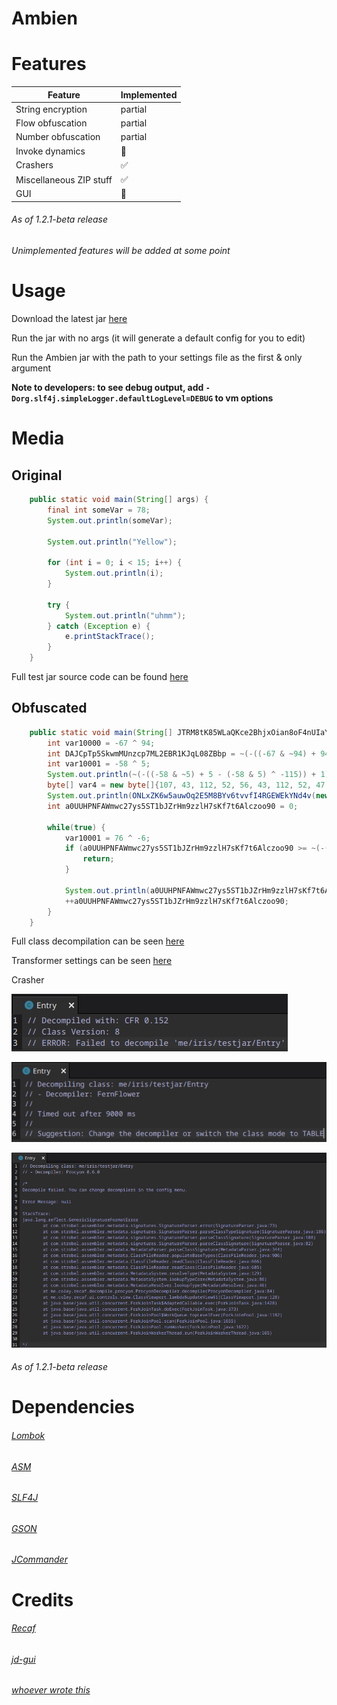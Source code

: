 # Ambien

# Features
|   Feature   | Implemented |
| ----------- | ----------- |
| String encryption       | partial |
| Flow obfuscation        | partial |
| Number obfuscation      | partial |
| Invoke dynamics         | 🚫 |
| Crashers                | ✅ |
| Miscellaneous ZIP stuff | ✅ |
| GUI                     | 🚫 |
###### As of 1.2.1-beta release
###### Unimplemented features will be added at some point

# Usage
Download the latest jar [here](https://github.com/iiiiiiiris/Ambien/releases/latest)

Run the jar with no args (it will generate a default config for you to edit)

Run the Ambien jar with the path to your settings file as the first & only argument

**Note to developers: to see debug output, add `-Dorg.slf4j.simpleLogger.defaultLogLevel=DEBUG` to vm options**

# Media

## Original

``` java
    public static void main(String[] args) {
        final int someVar = 78;
        System.out.println(someVar);

        System.out.println("Yellow");

        for (int i = 0; i < 15; i++) {
            System.out.println(i);
        }

        try {
            System.out.println("uhmm");
        } catch (Exception e) {
            e.printStackTrace();
        }
    }
```


Full test jar source code can be found [here](./src/test/java/me/iris/testjar)

## Obfuscated

```java
    public static void main(String[] JTRM8tK85WLaQKce2BhjxOian8oF4nUIaYHdYdVVaBKsJ) {
        int var10000 = -67 ^ 94;
        int DAJCpTp5SkwmMUnzcp7ML2EBR1KJqL08ZBbp = ~(-((-67 & ~94) + 94 - (-67 & 94) ^ -83)) + 1;
        int var10001 = -58 ^ 5;
        System.out.println(~(-((-58 & ~5) + 5 - (-58 & 5) ^ -115)) + 1);
        byte[] var4 = new byte[]{107, 43, 112, 52, 56, 43, 112, 52, 47, 43, 112, 52, 47, 43, 112, 52, 50, 43, 112, 52, 75, 43, 112, 52};
        System.out.println(ONLxZK6w5auwOq2E5M8BYv6tvvfI4RGEWEkYNd4v(new String(A9WMJkzuXNvyaJqOloqmHA23wDwWgYf2wba24r24aGzFIbN4(var4)), 4WroerTItw1TdLAaZyEQi2weKq, 3518));
        int a0UUHPNFAWmwc27ys5ST1bJZrHm9zzlH7sKf7t6Alczoo90 = 0;
 
        while(true) {
            var10001 = 76 ^ -6;
            if (a0UUHPNFAWmwc27ys5ST1bJZrHm9zzlH7sKf7t6Alczoo90 >= ~(-((76 & ~-6) + -6 - (76 & -6) ^ -71)) + 1) {
                return;
            }
 
            System.out.println(a0UUHPNFAWmwc27ys5ST1bJZrHm9zzlH7sKf7t6Alczoo90);
            ++a0UUHPNFAWmwc27ys5ST1bJZrHm9zzlH7sKf7t6Alczoo90;
        }
    }
```

Full class decompilation can be seen [here](https://vip.ci/?947fc08f7460787b#EShMNTBW1CXanQopLTqXSFavASZDyE4dkn5KdnfPPoam)

Transformer settings can be seen [here](https://vip.ci/?ffe80453b066b624#7Ap2R4ijWKupHNiNHqAhScaRSt11Zx5xKsPHWeEGXCwM)

Crasher

![cfr](./web/media/crasher-cfr.png)

![fernflower](./web/media/crasher-fernflower.png)

![procyon](./web/media/crasher-procyon.png)

###### As of 1.2.1-beta release

# Dependencies
###### [Lombok](https://projectlombok.org/)

###### [ASM](https://asm.ow2.io/)

###### [SLF4J](https://www.slf4j.org/)

###### [GSON](https://github.com/google/gson)

###### [JCommander](https://github.com/cbeust/jcommander)

# Credits
###### [Recaf](https://github.com/Col-E/Recaf)

###### [jd-gui](https://github.com/java-decompiler/jd-gui)

###### [whoever wrote this](https://en.wikipedia.org/wiki/List_of_Java_bytecode_instructions)
